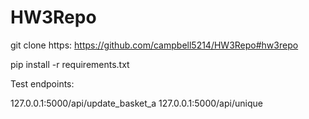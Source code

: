 # HW3Repo
 
git clone https: https://github.com/campbell5214/HW3Repo#hw3repo

pip install -r requirements.txt

Test endpoints:

127.0.0.1:5000/api/update_basket_a
127.0.0.1:5000/api/unique
